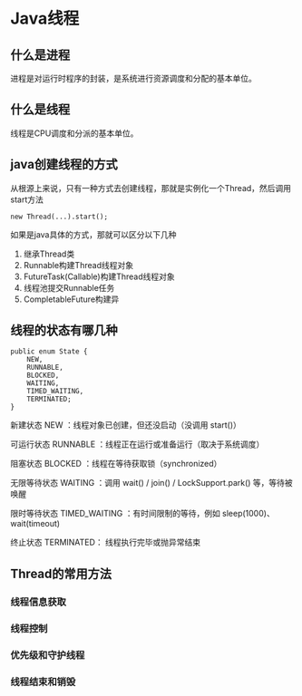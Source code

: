 # Java线程

## 什么是进程

进程是对运行时程序的封装，是系统进行资源调度和分配的基本单位。

## 什么是线程

线程是CPU调度和分派的基本单位。

## java创建线程的方式

从根源上来说，只有一种方式去创建线程，那就是实例化一个Thread，然后调用start方法

```
new Thread(...).start();
```

如果是java具体的方式，那就可以区分以下几种

1. 继承Thread类
2. Runnable构建Thread线程对象
3. FutureTask(Callable)构建Thread线程对象
4. 线程池提交Runnable任务
5. CompletableFuture构建异

## 线程的状态有哪几种

```
public enum State {
    NEW,
    RUNNABLE,
    BLOCKED,
    WAITING,
    TIMED_WAITING,
    TERMINATED;
}
```

新建状态 NEW ：线程对象已创建，但还没启动（没调用 start()）

可运行状态 RUNNABLE ：线程正在运行或准备运行（取决于系统调度）

阻塞状态 BLOCKED ：线程在等待获取锁（synchronized）

无限等待状态 WAITING ：调用 wait() / join() / LockSupport.park() 等，等待被唤醒

限时等待状态 TIMED\_WAITING ：有时间限制的等待，例如 sleep(1000)、wait(timeout)

终止状态 TERMINATED： 线程执行完毕或抛异常结束

## Thread的常用方法

### 线程信息获取



### 线程控制



### 优先级和守护线程



### 线程结束和销毁







